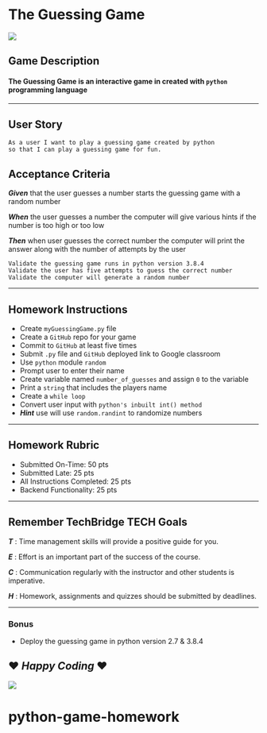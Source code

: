 # The Guessing Game 
![](/pythonHomework/images/gamePicture.png)

## Game Description 
#### The Guessing Game is an interactive game in created with `python` programming language 
---
## User Story
    As a user I want to play a guessing game created by python
    so that I can play a guessing game for fun. 

## Acceptance Criteria 
**_Given_** that the user guesses a number starts the guessing game with a random number
    
**_When_** the user guesses a number the computer will give various hints if the number is too high or too low
    
**_Then_** when user guesses the correct number the computer will print the answer along with the number of attempts by the user 

    Validate the guessing game runs in python version 3.8.4
    Validate the user has five attempts to guess the correct number
    Validate the computer will generate a random number  
---
## Homework Instructions
* Create `myGuessingGame.py` file
* Create a `GitHub` repo for your game
* Commit to `GitHub` at least five times
* Submit `.py` file and `GitHub` deployed link to Google classroom 
* Use `python` module `random`
* Prompt user to enter their name
* Create variable named `number_of_guesses` and assign `0` to the variable 
* Print a `string` that includes the players name
* Create a `while loop`
* Convert user input with `python's inbuilt int() method` 
* **_Hint_** use will use `random.randint` to randomize numbers 
---
## Homework Rubric 
* Submitted On-Time: 50 pts
* Submitted Late: 25 pts
* All Instructions Completed: 25 pts
* Backend Functionality: 25 pts
---
## Remember TechBridge TECH Goals

**_T_** : Time management skills will provide a positive guide for you.

**_E_** : Effort is an important part of the success of the course.
    
**_C_** : Communication regularly with the instructor and other students is imperative.
    
**_H_** :  Homework, assignments and quizzes should be submitted by deadlines.

---
### Bonus
* Deploy the guessing game in python version 2.7 & 3.8.4

## ❤ **_Happy Coding_** ❤
![](/pythonHomework/images/TechBridgeLogo.png)

# python-game-homework

